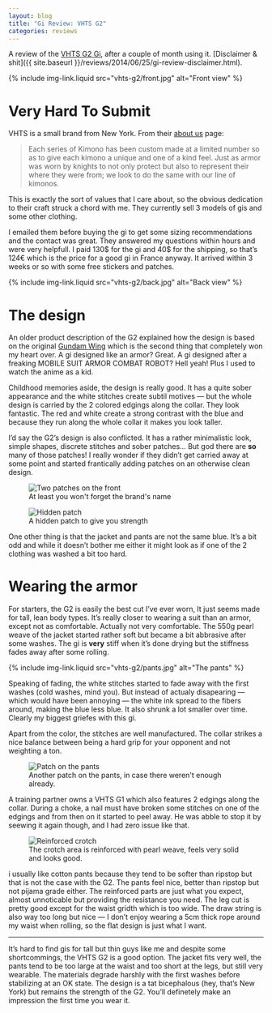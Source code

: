 ```yaml
---
layout: blog
title: "Gi Review: VHTS G2"
categories: reviews
---
```

A review of the [VHTS G2 Gi](http://veryhardtosubmit.com/shop/bjj-gi/g2-brazilian-jiu-jitsu-gi/), after a couple of month using it. [Disclaimer & shit]({{ site.baseurl }}/reviews/2014/06/25/gi-review-disclaimer.html).

{% include img-link.liquid src="vhts-g2/front.jpg" alt="Front view" %}

# Very Hard To Submit
VHTS is a small brand from New York. From their [about us](http://veryhardtosubmit.com/about-us/) page:

> Each series of Kimono has been custom made at a limited number so as to give each kimono a unique and one of a kind feel. Just as armor was worn by knights to not only protect but also to represent their where they were from; we look to do the same with our line of kimonos.

This is exactly the sort of values that I care about, so the obvious dedication to their craft struck a chord with me. They currently sell 3 models of gis and some other clothing.

I emailed them before buying the gi to get some sizing recommendations and the contact was great. They answered my questions within hours and were very helpfull. I paid 130$ for the gi and 40$ for the shipping, so that’s 124€ which is the price for a good gi in France anyway. It arrived within 3 weeks or so with some free stickers and patches.

{% include img-link.liquid src="vhts-g2/back.jpg" alt="Back view" %}

# The design
An older product description of the G2 explained how the design is based on the original [Gundam Wing](https://www.google.fr/search?q=gundam+wing&client=firefox-nightly&hs=mms&rls=org.mozilla:en-US:unofficial&channel=fflb&source=lnms&tbm=isch&sa=X&ei=56LnU8DyGeeh0QW_hoDwCA&ved=0CAgQ_AUoAQ) which is the second thing that completely won my heart over. A gi designed like an armor? Great. A gi designed after a freaking MOBILE SUIT ARMOR COMBAT ROBOT? Hell yeah! Plus I used to watch the anime as a kid.

Childhood memories aside, the design is really good. It has a quite sober appearance and the white stitches create subtil motives — but the whole design is carried by the 2 colored edgings along the collar. They look fantastic. The red and white create a strong contrast with the blue and because they run along the whole collar it makes you look taller.

I’d say the G2’s design is also conflicted. It has a rather minimalistic look, simple shapes, discrete stitches and sober patches… But god there are **so** many of those patches! I really wonder if they didn’t get carried away at some point and started frantically adding patches on an otherwise clean design.

<figure class="illustration">
	<img src="{{ site.img }}vhts-g2/patches.jpg" alt="Two patches on the front" />
	<figcaption>
		At least you won't forget the brand's name
	</figcaption>
</figure>

<figure class="illustration">
	<img src="{{ site.img }}vhts-g2/hidden.jpg" alt="Hidden patch" />
	<figcaption>
		A hidden patch to give you strength
	</figcaption>
</figure>

One other thing is that the jacket and pants are not the same blue.  It’s a bit odd and while it doesn’t bother me either it might look as if one of the 2 clothing was washed a bit too hard.


# Wearing the armor

For starters, the G2 is easily the best cut I’ve ever worn, It just seems made for tall, lean body types. It’s really closer to wearing a suit than an armor, except not as comfortable. Actually not very comfortable. The 550g pearl weave of the jacket started rather soft but became a bit abbrasive after some washes. The gi is **very** stiff when it’s done drying but the stiffness fades away after some rolling.

{% include img-link.liquid src="vhts-g2/pants.jpg" alt="The pants" %}

Speaking of fading, the white stitches started to fade away with the first washes (cold washes, mind you). But instead of actualy disapearing — which would have been annoying — the white ink spread to the fibers around, making the blue less blue. It also shrunk a lot smaller over time. Clearly my biggest griefes with this gi.

Apart from the color, the stitches are well manufactured. The collar strikes a nice balance between being a hard grip for your opponent and not weighting a ton.

<figure class="illustration">
	<img src="{{ site.img }}vhts-g2/pants-patch.jpg" alt="Patch on the pants" />
	<figcaption>
		Another patch on the pants, in case there weren't enough already.
	</figcaption>
</figure>

A training partner owns a VHTS G1 which also features 2 edgings along the collar. During a choke, a nail must have broken some stitches on one of the edgings and from then on it started to peel away. He was abble to stop it by seewing it again though, and I had zero issue like that.

<figure class="illustration">
	<img src="{{ site.img }}vhts-g2/crotch.jpg" alt="Reinforced crotch" />
	<figcaption>
		The crotch area is reinforced with pearl weave, feels very solid and looks good.
	</figcaption>
</figure>

i usually like cotton pants because they tend to be softer than ripstop but that is not the case with the G2. The pants feel nice, better than ripstop but not pijama grade either. The reinforced parts are just what you expect, almost unnoticable but providing the resistance you need. The leg cut is pretty good except for the waist gridth which is too wide. The draw string is also way too long but nice — I don’t enjoy wearing a 5cm thick rope around my waist when rolling, so the flat design is just what I want.

***

It’s hard to find gis for tall but thin guys like me and despite some shortcommings, the VHTS G2 is a good option. The jacket fits very well, the pants tend to be too large at the waist and too short at the legs, but still very wearable. The materials degrade harshly with the first washes before stabilizing at an OK state. The design is a tat bicephalous (hey, that’s New York) but remains the strength of the G2. You’ll definetely make an impression the first time you wear it.